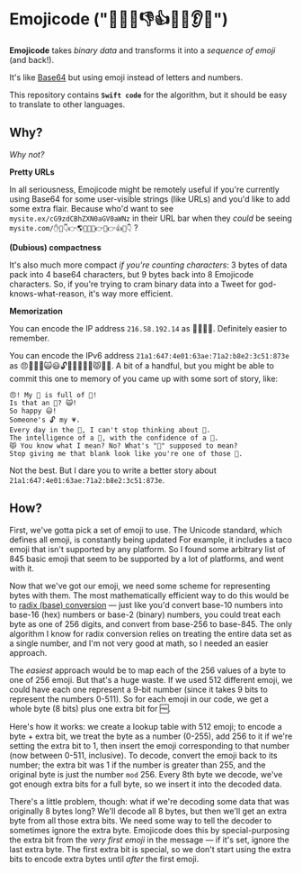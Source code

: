 # Emojicode ("🔮✊👋👎👍💨👋👂👀")

**Emojicode** takes _binary data_ and transforms it into a _sequence of emoji_ (and back!).

It's like [Base64](https://en.wikipedia.org/wiki/Base64) but using emoji instead of letters and numbers.

This repository contains **`Swift code`** for the algorithm, but it should be easy to translate to other languages.

## Why?

_Why not?_

**Pretty URLs**

In all seriousness, Emojicode might be remotely useful if you're currently using Base64 for some user-visible strings (like URLs) and you'd like to add some extra flair. Because who'd want to see `mysite.ex/cG9zdCBhZXN0aGV0aWNz` in their URL bar when they _could_ be seeing `mysite.com/✋👋👇👉🌎💧🔏🚽👉👀👉👍💨👇` ?

**(Dubious) compactness**

It's also much more compact *if you're counting characters*: 3 bytes of data pack into 4 base64 characters, but 9 bytes back into 8 Emojicode characters. So, if you're trying to cram binary data into a Tweet for god-knows-what-reason, it's way more efficient.

**Memorization**

You can encode the IP address `216.58.192.14` as 🐢👲🐭😳. Definitely easier to remember.

You can encode the IPv6 address `21a1:647:4e01:63ae:71a2:b8e2:3c51:873e` as 😠👜🌿👼🙀😃🔓💗🛀👤🐬👮😾💁💂. A bit of a handful, but you might be able to commit this one to memory of you came up with some sort of story, like:

```
😠! My 👜 is full of 🌿!
Is that an 👼? 🙀!
So happy 😃!
Someone's 🔓 my 💗.
Every day in the 🛀, I can't stop thinking about 👤.
The intelligence of a 🐬, with the confidence of a 👮.
😾 You know what I mean? No? What's "💁" supposed to mean?
Stop giving me that blank look like you're one of those 💂.
```

Not the best. But I dare you to write a better story about `21a1:647:4e01:63ae:71a2:b8e2:3c51:873e`.

## How?

First, we've gotta pick a set of emoji to use. The Unicode standard, which defines all emoji, is constantly being updated For example, it includes a taco emoji that isn't supported by any platform. So I found some arbitrary list of 845 basic emoji that seem to be supported by a lot of platforms, and went with it.

Now that we've got our emoji, we need some scheme for representing bytes with them. The most mathematically efficient way to do this would be to [radix (base) conversion](https://en.wikipedia.org/wiki/Radix) — just like you'd convert base-10 numbers into base-16 (hex) numbers or base-2 (binary) numbers, you could treat each byte as one of 256 digits, and convert from base-256 to base-845. The only algorithm I know for radix conversion relies on treating the entire data set as a single number, and I'm not very good at math, so I needed an easier approach.

The _easiest_ approach would be to map each of the 256 values of a byte to one of 256 emoji. But that's a huge waste. If we used 512 different emoji, we could have each one represent a 9-bit number (since it takes 9 bits to represent the numbers 0-511). So for each emoji in our code, we get a whole byte (8 bits) plus one extra bit for 🆓. 

Here's how it works: we create a lookup table with 512 emoji; to encode a byte + extra bit, we treat the byte as a number (0-255), add 256 to it if we're setting the extra bit to 1, then insert the emoji corresponding to that number (now between 0-511, inclusive). To decode, convert the emoji back to its number; the extra bit was 1 if the number is greater than 255, and the original byte is just the number `mod` 256. Every 8th byte we decode, we've got enough extra bits for a full byte, so we insert it into the decoded data.

There's a little problem, though: what if we're decoding some data that was originally 8 bytes long? We'll decode all 8 bytes, but then we'll get an extra byte from all those extra bits. We need some way to tell the decoder to sometimes ignore the extra byte. Emojicode does this by special-purposing the extra bit from the _very first emoji_ in the message — if it's set, ignore the last extra byte. The first extra bit is special, so we don't start using the extra bits to encode extra bytes until _after_ the first emoji.
